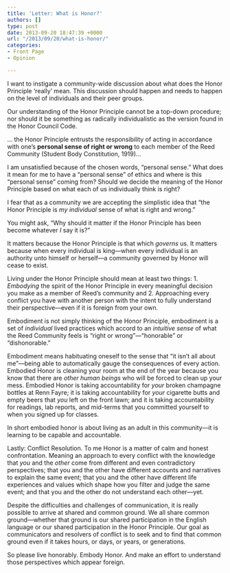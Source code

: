 ```yaml
---
title: 'Letter: What is Honor?'
authors: []
type: post
date: 2013-09-20 18:47:39 +0000
url: "/2013/09/20/what-is-honor/"
categories:
- Front Page
- Opinion

---
```

I want to instigate a community-wide discussion about what does the Honor Principle ‘really’ mean. This discussion should happen and needs to happen on the level of individuals and their peer groups.

Our understanding of the Honor Principle cannot be a top-down procedure; nor should it be something as radically individualistic as the version found in the Honor Council Code.

… the Honor Principle entrusts the responsibility of acting in accordance with one’s **personal sense of right or wrong** to each member of the Reed Community (Student Body Constitution, 1919)…

I am unsatisfied because of the chosen words, “personal sense.” What does it mean for me to have a “personal sense” of ethics and where is this “personal sense” coming from? Should we decide the meaning of the Honor Principle based on what each of us individually think is right?

I fear that as a community we are accepting the simplistic idea that “the Honor Principle is _my individual_ sense of what is right and wrong.”

You might ask, “Why should it matter if the Honor Principle has been become whatever _I_ say it is?”

It matters because the Honor Principle is that which _governs_ us. It matters because when every individual is king—when every individual is an authority unto himself or herself—a community governed by Honor will cease to exist.

Living under the Honor Principle should mean at least two things: 1. _Embodying_ the spirit of the Honor Principle in every meaningful decision you make as a member of Reed’s community and 2. Approaching every conflict you have with another person with the intent to fully understand their perspective—even if it is foreign from your own.
  
Embodiment is not simply thinking of the Honor Principle, embodiment is a set of _individual_ lived practices which accord to an _intuitive sense_ of what the Reed Community feels is “right or wrong”—“honorable” or “dishonorable.”

Embodiment means habituating oneself to the sense that “it isn’t all about me”—being able to automatically gauge the consequences of every action. Embodied Honor is cleaning your room at the end of the year because you know that there are _other human beings_ who will be forced to clean up your mess. Embodied Honor is taking accountability for _your_ broken champagne bottles at Renn Fayre; it is taking accountability for _your_ cigarette butts and empty beers that _you_ left on the front lawn; and it is taking accountability for readings, lab reports, and mid-terms that you committed yourself to when you signed up for classes.

In short embodied honor is about living as an adult in this community—it is learning to be capable and accountable.

Lastly: Conflict Resolution. To me Honor is a matter of calm and honest confrontation. Meaning an approach to every conflict with the knowledge that _you_ and the _other_ come from different and even contradictory perspectives; that you and the other have different accounts and narratives to explain the same event; that you and the other have different life experiences and values which shape how you filter and judge the same event; and that you and the other do not understand each other—yet.
  
Despite the difficulties and challenges of communication, it is really possible to arrive at shared and common ground. We all share common ground—whether that ground is our shared participation in the English language or our shared participation in the Honor Principle. Our goal as communicators and resolvers of conflict is to seek and to find that common ground even if it takes hours, or days, or years, or generations.
  
So please live honorably. Embody Honor. And make an effort to understand those perspectives which appear foreign.